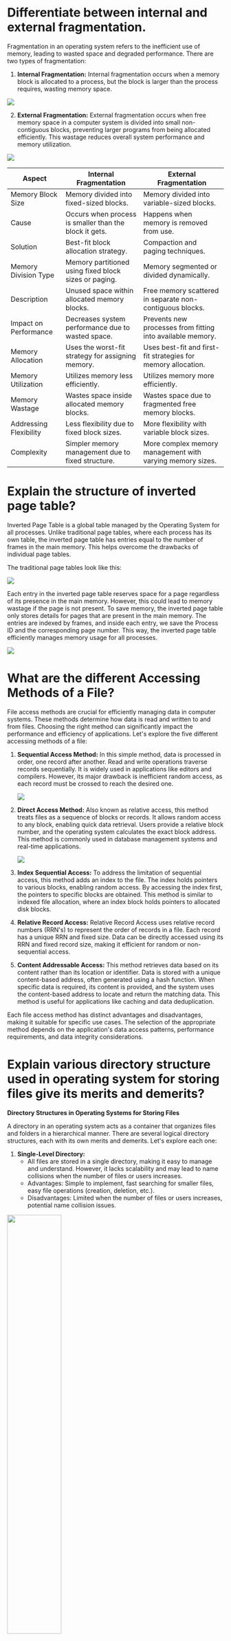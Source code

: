 # Differentiate between internal and external fragmentation.

Fragmentation in an operating system refers to the inefficient use of memory, leading to wasted space and degraded performance. There are two types of fragmentation:

1. **Internal Fragmentation:** Internal fragmentation occurs when a memory block is allocated to a process, but the block is larger than the process requires, wasting memory space.

![](2023-08-04-18-16-46.png)

2. **External Fragmentation:** External fragmentation occurs when free memory space in a computer system is divided into small non-contiguous blocks, preventing larger programs from being allocated efficiently. This wastage reduces overall system performance and memory utilization.  

![](2023-08-04-18-17-32.png)

| Aspect                | Internal Fragmentation                   | External Fragmentation                          |
|-----------------------|-----------------------------------------|-----------------------------------------------|
| Memory Block Size     | Memory divided into fixed-sized blocks. | Memory divided into variable-sized blocks.   |
| Cause                 | Occurs when process is smaller than the block it gets. | Happens when memory is removed from use.        |
| Solution              | Best-fit block allocation strategy.     | Compaction and paging techniques.           |
| Memory Division Type  | Memory partitioned using fixed block sizes or paging. | Memory segmented or divided dynamically.    |
| Description           | Unused space within allocated memory blocks. | Free memory scattered in separate non-contiguous blocks. |
| Impact on Performance | Decreases system performance due to wasted space. | Prevents new processes from fitting into available memory.   |
| Memory Allocation     | Uses the worst-fit strategy for assigning memory. | Uses best-fit and first-fit strategies for memory allocation. |
| Memory Utilization    | Utilizes memory less efficiently.       | Utilizes memory more efficiently.           |
| Memory Wastage        | Wastes space inside allocated memory blocks. | Wastes space due to fragmented free memory blocks.   |
| Addressing Flexibility| Less flexibility due to fixed block sizes. | More flexibility with variable block sizes.   |
| Complexity            | Simpler memory management due to fixed structure. | More complex memory management with varying memory sizes. |


# Explain the structure of inverted page table?

Inverted Page Table is a global table managed by the Operating System for all processes. Unlike traditional page tables, where each process has its own table, the inverted page table has entries equal to the number of frames in the main memory. This helps overcome the drawbacks of individual page tables.

The traditional page tables look like this:

![](2023-08-04-18-32-29.png)

Each entry in the inverted page table reserves space for a page regardless of its presence in the main memory. However, this could lead to memory wastage if the page is not present. To save memory, the inverted page table only stores details for pages that are present in the main memory. The entries are indexed by frames, and inside each entry, we save the Process ID and the corresponding page number. This way, the inverted page table efficiently manages memory usage for all processes.

![](2023-08-04-18-32-39.png)


# What are the different Accessing Methods of a File?

File access methods are crucial for efficiently managing data in computer systems. These methods determine how data is read and written to and from files. Choosing the right method can significantly impact the performance and efficiency of applications. Let's explore the five different accessing methods of a file:

1. **Sequential Access Method:**
   In this simple method, data is processed in order, one record after another. Read and write operations traverse records sequentially. It is widely used in applications like editors and compilers. However, its major drawback is inefficient random access, as each record must be crossed to reach the desired one.
   
   ![](2023-08-04-18-41-23.png)

2. **Direct Access Method:**
   Also known as relative access, this method treats files as a sequence of blocks or records. It allows random access to any block, enabling quick data retrieval. Users provide a relative block number, and the operating system calculates the exact block address. This method is commonly used in database management systems and real-time applications.

   ![](2023-08-04-18-41-37.png)

3. **Index Sequential Access:**
   To address the limitation of sequential access, this method adds an index to the file. The index holds pointers to various blocks, enabling random access. By accessing the index first, the pointers to specific blocks are obtained. This method is similar to indexed file allocation, where an index block holds pointers to allocated disk blocks.

4. **Relative Record Access:**
   Relative Record Access uses relative record numbers (RRN's) to represent the order of records in a file. Each record has a unique RRN and fixed size. Data can be directly accessed using its RRN and fixed record size, making it efficient for random or non-sequential access.

5. **Content Addressable Access:**
   This method retrieves data based on its content rather than its location or identifier. Data is stored with a unique content-based address, often generated using a hash function. When specific data is required, its content is provided, and the system uses the content-based address to locate and return the matching data. This method is useful for applications like caching and data deduplication.

Each file access method has distinct advantages and disadvantages, making it suitable for specific use cases. The selection of the appropriate method depends on the application's data access patterns, performance requirements, and data integrity considerations.


# Explain various directory structure used in operating system for storing files give its merits and demerits?

**Directory Structures in Operating Systems for Storing Files**

A directory in an operating system acts as a container that organizes files and folders in a hierarchical manner. There are several logical directory structures, each with its own merits and demerits. Let's explore each one:

1. **Single-Level Directory:**
   - All files are stored in a single directory, making it easy to manage and understand. However, it lacks scalability and may lead to name collisions when the number of files or users increases.
   - Advantages: Simple to implement, fast searching for smaller files, easy file operations (creation, deletion, etc.).
   - Disadvantages: Limited when the number of files or users increases, potential name collision issues.

<img src="2023-08-04-18-49-04.png" width = 50%>

2. **Two-Level Directory:**
   - Each user has a separate directory, preventing name conflicts and enhancing security. But it hinders file sharing between users and lacks subdirectory creation.
   - Advantages: Provides a separate directory for each user, avoids name conflicts, easy file searching.
   - Disadvantages: Users cannot share files, users cannot create subdirectories.

<img src = "2023-08-04-18-49-20.png" width = 60%>

3. **Tree Structure (Hierarchical Structure):**
   - Directories are organized in a tree-like structure, allowing subdirectories, easier searching, and scalable organization. However, it restricts file sharing between users.
   - Advantages: Allows subdirectories, easier searching, file sorting becomes manageable, scalable for various users.
   - Disadvantages: Prevents file sharing among users, increased complexity with many subdirectories.

<img src = "2023-08-04-18-49-39.png" width = 60%>

4. **Acyclic Graph Structure:**
   - This structure enables file sharing between multiple users and supports efficient searching. Still, it's more complex to implement, and file deletion requires handling multiple references.
   - Advantages: Supports sharing of files and directories among multiple users, efficient searching.
   - Disadvantages: More complex to implement, requires caution while editing or deleting shared files.

<img src = "2023-08-04-18-50-14.png" width = 50%>

Each directory structure offers different benefits and trade-offs. The single-level directory is simple but limited, while the two-level directory solves name conflicts but restricts sharing. The tree structure is commonly used due to its flexibility and scalability, although it also has some limitations regarding file sharing and increased complexity with extensive subdirectories. The acyclic graph structure provides file sharing capabilities, but managing changes and deletions can be challenging.


# Consider the following disk queue with requests for I/O to blocks on cylinders 98, 183, 37,122,14,124,65,67 in that order, with the disk head initially at cylinder 53; using FCFS, SSTF algorithms measure the total head movement in cylinders. Also provide the necessary diagram to show the head movement for the above queue.

![](2023-08-04-19-31-41.png)

![](2023-08-04-19-32-07.png)

![](2023-08-04-19-32-16.png)


# Protection in OS

Protection in an operating system is a crucial aspect that ensures the safety and security of system resources, data, and processes. It is designed to prevent unauthorized access and protect the integrity and confidentiality of information. The main components of protection in an operating system are domain of protection, association, and authentication.

1. **Domain of Protection**:
   - The domain of protection refers to a set of resources controlled by a specific protection mechanism. It defines the boundaries within which processes can operate and access resources.
   - In this context, a domain is a collection of objects (resources like files, memory, I/O devices) and subjects (entities like processes, users, groups) that have access to these objects. Each domain has a set of rules that govern how subjects can access objects within that domain.
   - For example, a user may belong to a specific domain that grants them access to certain files and directories, but restricts their access to others.

2. **Association**:
   - Association in protection refers to the mapping of subjects to their corresponding domains of protection. It establishes the relationship between subjects and the set of resources they are authorized to access.
   - The process of association is typically based on authentication credentials provided by the subject, such as a password, digital certificate, or biometric identifier. When a subject is authenticated, it is assigned to its appropriate domain, allowing access to the resources within that domain.
   - For instance, when a user logs into a system with a valid username and password, the system maps the user to the domain associated with that username, determining their access rights.

3. **Authentication**:
   - Authentication is the process of verifying the identity of a subject before granting access to protected resources. It ensures that only authorized subjects can access specific domains and their corresponding resources.
   - Various authentication methods are used, such as passwords, digital certificates, smart cards, biometric identifiers (fingerprint, retina scan), and cryptographic keys.
   - Strong authentication methods like one-time passwords, encrypted passwords, and cryptography help enhance security and prevent unauthorized access to data and resources.

System protection in an operating system can be ensured through various techniques to safeguard the security and integrity of the system and its resources. Here are some different ways to achieve system protection:

1. **User Authentication:** The operating system requires users to authenticate themselves using usernames and passwords before gaining access to the system. This ensures that only authorized users can use the system and its resources.

2. **Access Control:** Access control mechanisms, such as access control lists (ACLs), are used to specify which users or processes have permission to access specific resources or perform particular actions. By defining access rights, the operating system restricts unauthorized access to sensitive data or critical system components.

3. **Encryption:** Encryption is employed to protect sensitive data by converting it into a form that is not easily readable by unauthorized users. Even if an attacker gains access to the data, they cannot understand it without the decryption key.

4. **Firewall:** Firewalls are software programs that monitor and control incoming and outgoing network traffic based on predefined security rules. They act as a barrier between the internal network and the external world, preventing unauthorized access and blocking potentially harmful traffic.

5. **Antivirus Software:** Antivirus software is used to detect, prevent, and remove viruses, malware, and other malicious software from the system. It continuously scans the system for threats and ensures a safer computing environment.

6. **System Updates and Patches:** Keeping the operating system up-to-date with the latest security patches and updates is crucial to prevent known vulnerabilities from being exploited by attackers. Regular updates ensure that the system is equipped to defend against the latest threats.

7. **Least Privilege Principle:** The principle of least privilege restricts users and processes to the minimum level of privileges required to perform their tasks. By limiting access, the potential impact of security breaches is minimized.

8. **Secure Authentication Methods:** Strong authentication methods, such as two-factor authentication or biometric authentication (fingerprint or retina scan), enhance security by requiring multiple forms of verification.


# Explain the goals and principles of system protection in detail.

**Protection in Operating System: Goals and Principles**

The goals and principles of system protection in an operating system are essential for maintaining the security, integrity, and reliability of the system. Here are the detailed explanations of these goals and principles:

**Goals of Protection:**
1. **Preventing Malicious Misuse:** The primary goal of protection is to prevent malicious users or programs from gaining unauthorized access to the system or its resources. By implementing access controls and authentication mechanisms, the operating system ensures that only authorized entities can use the system.

2. **Enforcing System Policies:** Protection mechanisms are designed to enforce system policies set by system designers or administrators. These policies dictate how resources should be accessed and used, and the protection system ensures that these policies are followed.

3. **Minimizing Damage from Failures:** The protection system aims to minimize the potential damage caused by errant programs or processes. By limiting the privileges of programs and users, the impact of failures or security breaches is mitigated.

4. **Reliable System Operation:** Protection mechanisms contribute to the overall reliability of the system. They help prevent accidental modifications or corruption of critical system components, ensuring the stability and availability of the system.

**Principles of Protection:**
1. **Principle of Least Privilege:** This principle dictates that programs, users, and systems should be granted the minimum privileges necessary to perform their tasks. By giving only the required privileges, the potential for misuse or accidental damage is minimized. For example, assigning specialized privileges to specific groups rather than root privileges to all programs reduces the scope of potential harm.

2. **Isolation and Segmentation:** Processes and users should be isolated from one another to prevent unauthorized access and interference. This is achieved through process isolation and virtual memory management. Segmentation ensures that each process operates in its own memory space, preventing interference between processes.

3. **Separation of Mechanism and Policy:** The protection mechanisms and policies should be separate. Mechanisms determine how protection is enforced, while policies define what access is permitted. This separation allows for flexibility in modifying policies without affecting the underlying mechanisms.

4. **Use of Accounts and Privileges:** Each user is typically given their own account with specific privileges. Regular users have limited privileges and can only modify their own files. The root account, with superuser privileges, should be used sparingly for tasks that require elevated permissions to minimize the risk of accidental system damage.

5. **Secure Authentication Methods:** Strong authentication methods, such as two-factor authentication, biometric authentication, or cryptographic keys, enhance security by requiring multiple forms of verification before granting access.



# Compare and contrast different contiguous memory allocation techniques.

| **Contiguous Memory Allocation Techniques**   | **Fixed-Size Partition Scheme**                                                                                                  | **Variable-Size Partition Scheme**                                                                                               |
|-----------------------------------------------|----------------------------------------------------------------------------------------------------------------------------------|-----------------------------------------------------------------------------------------------------------------------------------|
| Definition                                    | Each process is allotted a fixed size continuous block in the main memory.                                                      | Each process is allotted a variable-sized block depending upon its requirements.                                                  |
| Flexibility                                   | Less flexible, as each process is allocated a fixed block regardless of its actual size.                                       | More flexible, as each process is allocated space according to its specific requirements.                                        |
| Internal Fragmentation                        | May lead to internal fragmentation, as smaller processes may be assigned to larger blocks, leaving unused space in the block. | No internal fragmentation, as blocks are allocated based on the exact size required by each process.                             |
| Degree of Multiprogramming                    | Limited by the number of fixed blocks in memory.                                                                                | Dynamic degree of multiprogramming, depending on the number of processes and their respective sizes.                           |
| Implementation Simplicity                     | Simple to implement, as all blocks are of the same size.                                                                       | Complex to implement, as blocks vary in size, and dynamic management is required.                                               |
| Utilization of Memory                         | May lead to memory wastage if processes are smaller than the fixed block size.                                                 | More efficient memory utilization, as each block is tailored to the exact size of the process.                                  |
| Memory Compaction                            | May require memory compaction to fill gaps left by terminated processes.                                                       | Memory compaction is not required, as variable-size blocks can be efficiently allocated without gaps.                           |
| Fragmentation Handling                        | Fragmentation can be reduced through external fragmentation techniques like compaction and merging.                           | No external fragmentation, but internal fragmentation may occur if variable blocks are not optimally allocated.                 |
| Performance Impact                            | May result in less efficient memory usage and slower allocation for varying process sizes.                                    | Faster allocation and better memory usage as blocks closely match process sizes, reducing search time for suitable blocks.       |
| Space Utilization Efficiency                  | Less efficient use of memory space due to fixed-size blocks.                                                                   | More efficient use of memory space as blocks are sized to match specific process requirements.                                  |
| Memory Management Overhead                    | Lower memory management overhead due to fixed-size blocks.                                                                     | Higher memory management overhead due to variable block sizes and need for dynamic memory management.                          |
| Complexity of Memory Management               | Simpler memory management techniques and algorithms.                                                                           | More complex memory management techniques, especially for fragmentation handling and block allocation.                          |
| Suitability for Dynamic Workloads              | Less suitable for dynamic workloads with varying process sizes.                                                               | More suitable for dynamic workloads with frequent process size changes.                                                          |


# Define Demand Paging

Demand Paging in operating systems is a virtual memory management technique where only the required pages of a process are loaded into the main memory when needed. It overcomes the problem of loading the entire process into memory, thereby utilizing memory efficiently. When a page is not present in the main memory and is accessed by the CPU, a page fault occurs, and the missing page is fetched from secondary memory.

In a real-life analogy, demand paging is similar to a shopkeeper bringing a product from the warehouse only when a customer demands it, instead of keeping all products in the store.

Advantages of demand paging include better memory utilization, support for large virtual memory, and the ability to run programs larger than physical memory. However, it can lead to internal fragmentation and may take longer to access memory due to page table lookup.

The demand paging process involves the CPU checking the page table to find the page in the main memory. If not found, a page fault occurs, and the page is swapped-in from secondary memory. Valid and invalid bits are used to indicate whether the page is present in the main memory.

![](2023-08-04-20-00-15.png)

Common terms associated with demand paging are page fault (miss), swapping, and thrashing. Page faults occur when a referenced page is not present in the main memory. Swapping involves moving processes between secondary and main memory. Thrashing occurs when the CPU spends more time swapping pages than executing processes.

Several algorithms are used for demand paging, including First In First Out (FIFO), Optimal Page, Least Recently Used (LRU), Page Buffering, and Least Frequently Used (LFU). Each algorithm aims to minimize page faults and optimize memory access.


# Explain the concept of thrashing

Thrashing in computer science refers to the poor performance of a virtual memory system when there is a constant state of paging and page faults due to a lack of available main memory. It occurs when the system spends more time swapping pages between main memory and secondary storage than actually executing application-level processes. Thrashing severely degrades system performance, and the throughput of the system can degrade significantly.

**Concept of Thrashing**

The concept of thrashing is closely related to page faults and swapping. Page faults occur when a program attempts to access data or code that is not currently located in the main memory. Swapping is the process of moving pages between the main memory and secondary storage to accommodate page faults.

<img src="2023-08-04-20-05-16.png" width=40%>

**Causes of Thrashing**

Thrashing happens when the page fault rate becomes excessively high, leading the operating system to continually swap pages between main memory and secondary storage. This results in low CPU utilization and inhibits application-level processing.

**Impact and Mitigation**

The performance degradation caused by thrashing can be severe. To mitigate thrashing, various algorithms are used, such as the Global Page Replacement Algorithm and the Local Page Replacement Algorithm. However, these may not always be effective in preventing thrashing.

**Preventive Measures**

To avoid thrashing, various techniques and preventive measures can be employed. These include adjusting the swap file size, increasing the amount of RAM, closing unnecessary background applications, and replacing memory-intensive programs with lighter alternatives.

**Techniques for Controlling Thrashing**

The locality model and working-set model are techniques used to control thrashing by managing the working set size for each process. The page fault frequency approach focuses on controlling the page fault rate to keep it within desired upper and lower limits.


# Explain ‘File Concept’. What are the different operations performed on files.

The file concept in computer science refers to a collection of related data stored on secondary storage, organized in a sequence of operations. Files are created and managed by the operating system and can be accessed by various applications. Different operations can be performed on files, allowing users to read, write, open, close, and manipulate the file contents. The main file operations are as follows:

1. **Create**: The create operation is used to create a new file in the file system. It allocates space for the file but does not add any data to it initially.

2. **Open**: After a file is created, the open operation is performed to open the file for further processing. This operation is essential for performing other file operations.

3. **Read**: The read operation allows the user to read data from the file. The operating system maintains a read pointer to track the position up to which data has been read.

4. **Write**: The write operation is used to add information to the file. It increases the file length and repositions the file pointer after the last byte is written.

5. **Reposition/Seek**: The seek operation is used to reposition the file pointer to a specific position in the file, allowing random access to the file data.

6. **Truncate**: The truncate operation is used to delete the data stored inside the file without releasing the disk space. It clears the file content.

7. **Delete**: The delete operation is used to remove the file from the file system. It deletes all the data stored in the file and frees up the disk space occupied by the file.

8. **Rename**: The rename operation changes the name of an existing file. It allows the user to assign a new name to the file.

9. **Append**: The append operation is used to add data to the end of the file. It is similar to the write operation, but data is added at the end of the file.

10. **Close**: The close operation is performed when the processing of the file is finished. It releases all the resources occupied by the file and makes any changes permanent.



# Describe the various file allocation methods.

File allocation methods in operating systems are different techniques used to store files on the hard disk efficiently and enable faster access by the operating system. There are three main file allocation methods:

1. **Contiguous File Allocation**:
In this method, each file is allocated a continuous set of blocks on the disk. When a file is created, the required number of contiguous blocks are allocated, and the file's data is stored in these blocks. This method ensures that file data is stored sequentially, making it easy to access and read the entire file. However, it suffers from external fragmentation, where small gaps between allocated blocks can occur, leading to inefficient disk usage.

<img src="2023-08-04-20-25-19.png" width = 50%>

2. **Linked File Allocation**:
The linked file allocation method overcomes the limitations of contiguous allocation by storing file data in a scattered manner across the disk. In this approach, each block of a file contains a pointer to the next block of the same file. The file's directory entry stores the address of the first block. While this method reduces external fragmentation, it introduces the overhead of maintaining and traversing the linked list of blocks, making direct access slower.

<img src="2023-08-04-20-26-04.png" width = 50%>

3. **Indexed File Allocation**:
Indexed file allocation combines the advantages of both contiguous and linked allocation methods. It uses an index block that contains pointers to all the blocks of a file. The file's directory entry contains the address of the index block. Each entry in the index block points to a specific data block of the file. This method enables direct access to any block of the file without the need to traverse a linked list. Although it reduces external fragmentation and allows random access, it introduces additional overhead for maintaining the index block.

<img src="2023-08-04-20-26-31.png" width = 50%>

**Advantages and Disadvantages**:

- **Contiguous File Allocation**:
  - Advantages: Simple implementation, minimum seek time, faster memory access, and supports sequential as well as direct access.
  - Disadvantages: Requires pre-allocation of file size, cannot dynamically increase file size, and may lead to internal or external fragmentation.

- **Linked File Allocation**:
  - Advantages: No external fragmentation, flexible memory allocation, and minimal directory entry information required.
  - Disadvantages: No random access or direct access support, slower due to linked block traversal, and extra space needed for pointers.

- **Indexed File Allocation**:
  - Advantages: Reduces external fragmentation, supports direct access to any block, and allows dynamic file size growth.
  - Disadvantages: More pointer overhead, possibility of losing the index block leading to data inaccessibility, and becomes inefficient for small files.



# Paging 

Paging is a memory management scheme used by operating systems to manage the allocation of memory in a computer system. In a paging system, the memory is divided into fixed-size blocks called "pages," and the program's virtual address space is divided into the same size blocks called "page frames." The mapping between the virtual pages and physical page frames is maintained by a page table. When a program accesses a memory address, the operating system translates the virtual address to a physical address using the page table.

One of the key challenges in paging is handling page faults, which occur when a program accesses a page that is not currently in the main memory (RAM). This happens when the required page is not mapped to a physical frame in memory and needs to be fetched from secondary storage (e.g., the hard disk). When a page fault occurs, the operating system needs to decide which page to replace in order to bring the required page into memory. Different page replacement algorithms are used to make this decision, aiming to minimize the number of page faults and optimize memory usage.

1. **First In First Out (FIFO)**:
   - In FIFO, the pages in memory are treated as a queue, and the page that has been in memory the longest (the first page in the queue) is replaced.
   - Simple to implement but may not be efficient in reducing page faults, as demonstrated by Belady's anomaly.
   - May lead to more page faults as the number of page frames increases.

![](2023-08-04-23-19-21.png)

2. **Optimal Page Replacement**:
   - This algorithm selects the page that will not be used for the longest time in the future for replacement.
   - It is considered the best possible algorithm as it results in the minimum number of page faults. However, it requires knowledge of future page references, making it impractical for real-world use.

![](2023-08-04-23-19-27.png)

3. **Least Recently Used (LRU)**:
   - LRU replaces the page that has not been used for the longest time. It relies on the principle that the least recently used page is the best candidate for replacement.
   - LRU is challenging to implement efficiently, as it requires keeping track of the order in which pages are used. It may require hardware support like special counters or software algorithms.
   - LRU performs well and reduces page faults but can be expensive to maintain in large systems.

![](2023-08-04-23-19-35.png)

Each page replacement algorithm has its advantages and disadvantages, and the choice of the algorithm depends on the specific requirements of the system, the workload characteristics, and available resources. Operating systems typically use a combination of paging, page tables, and page replacement algorithms to optimize memory usage and provide efficient memory management for running programs.